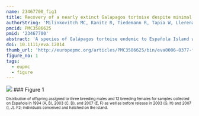 ```yaml
---
name: 23467700_fig1
title: Recovery of a nearly extinct Galapagos tortoise despite minimal genetic variation.
authorString: 'Milinkovitch MC, Kanitz R, Tiedemann R, Tapia W, Llerena F, Caccone A, Gibbs JP, Powell JR.'
pmcid: PMC3586625
pmid: '23467700'
abstract: 'A species of Galápagos tortoise endemic to Española Island was reduced to just 12 females and three males that have been bred in captivity since 1971 and have produced over 1700 offspring now repatriated to the island. Our molecular genetic analyses of juveniles repatriated to and surviving on the island indicate that none of the tortoises sampled in 1994 had hatched on the island versus 3% in 2004 and 24% in 2007, which demonstrates substantial and increasing reproduction in situ once again. This recovery occurred despite the parental population having an estimated effective population size <8 due to a combination of unequal reproductive success of the breeders and nonrandom mating in captivity. These results provide guidelines for adapting breeding regimes in the parental captive population and decreasing inbreeding in the repatriated population. Using simple morphological data scored on the sampled animals, we also show that a strongly heterogeneous distribution of tortoise sizes on Española Island observed today is due to a large variance in the number of animals included in yearly repatriation events performed in the last 40 years. Our study reveals that, at least in the short run, some endangered species can recover dramatically despite a lack of genetic variation and irregular repatriation efforts.'
doi: 10.1111/eva.12014
thumb_url: 'http://europepmc.org/articles/PMC3586625/bin/eva0006-0377-f1.gif'
figure_no: 1
tags:
  - eupmc
  - figure
---
```

<img src='http://europepmc.org/articles/PMC3586625/bin/eva0006-0377-f1.jpg' style='max-height: 300px'>
### Figure 1
<p style='font-size: 10px;'>Distribution of offspring assigned to three breeding males and 12 breeding females for samples collected on Española in 1994 (A, B), 2003 (C, D), and 2007 (E, F) as well as before release in 2003 (G, H) and 2007 (I, J). F2; individuals conceived and hatched on the island.</p>